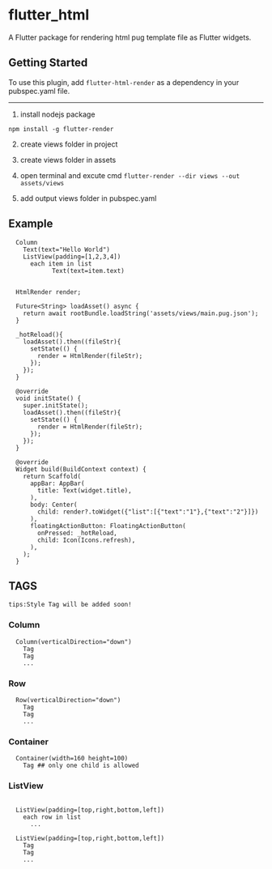 # flutter_html

A Flutter package for rendering html pug template file as Flutter widgets.

## Getting Started

To use this plugin, add `flutter-html-render` as a dependency in your pubspec.yaml file.

---

1. install nodejs package 

`npm install -g flutter-render`

2. create views folder in project

3. create views folder in assets

4. open terminal and excute cmd `flutter-render --dir views --out assets/views`

5. add output views folder in pubspec.yaml

## Example

```
  Column
    Text(text="Hello World")
    ListView(padding=[1,2,3,4])
      each item in list
            Text(text=item.text)

```

```

  HtmlRender render;

  Future<String> loadAsset() async {
    return await rootBundle.loadString('assets/views/main.pug.json');
  }

  _hotReload(){
    loadAsset().then((fileStr){
      setState(() {
        render = HtmlRender(fileStr);
      });
    });
  }

  @override
  void initState() {
    super.initState();
    loadAsset().then((fileStr){
      setState(() {
        render = HtmlRender(fileStr);
      });
    });
  }

  @override
  Widget build(BuildContext context) {
    return Scaffold(
      appBar: AppBar(
        title: Text(widget.title),
      ),
      body: Center(
        child: render?.toWidget({"list":[{"text":"1"},{"text":"2"}]})
      ),
      floatingActionButton: FloatingActionButton(
        onPressed: _hotReload,
        child: Icon(Icons.refresh),
      ),
    );
  }

```


## TAGS

`tips:Style Tag will be added soon!`

### Column

```
  Column(verticalDirection="down")
    Tag
    Tag
    ...
```

### Row

```
  Row(verticalDirection="down")
    Tag
    Tag
    ...
```

### Container

```
  Container(width=160 height=100)
    Tag ## only one child is allowed
```

### ListView

```

  ListView(padding=[top,right,bottom,left])
    each row in list
      ...
```

```
  ListView(padding=[top,right,bottom,left])
    Tag
    Tag
    ...
```

